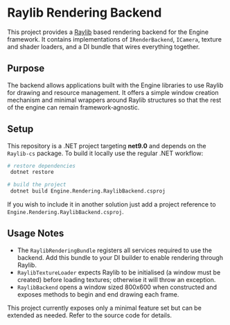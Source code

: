 # Raylib Rendering Backend

This project provides a [Raylib](https://www.raylib.com/) based rendering backend for the Engine framework. It contains implementations of `IRenderBackend`, `ICamera`, texture and shader loaders, and a DI bundle that wires everything together.

## Purpose

The backend allows applications built with the Engine libraries to use Raylib for drawing and resource management. It offers a simple window creation mechanism and minimal wrappers around Raylib structures so that the rest of the engine can remain framework‑agnostic.

## Setup

This repository is a .NET project targeting **net9.0** and depends on the `Raylib-cs` package. To build it locally use the regular .NET workflow:

```bash
# restore dependencies
 dotnet restore

# build the project
 dotnet build Engine.Rendering.RaylibBackend.csproj
```

If you wish to include it in another solution just add a project reference to `Engine.Rendering.RaylibBackend.csproj`.

## Usage Notes

- The `RaylibRenderingBundle` registers all services required to use the backend. Add this bundle to your DI builder to enable rendering through Raylib.
- `RaylibTextureLoader` expects Raylib to be initialised (a window must be created) before loading textures; otherwise it will throw an exception.
- `RaylibBackend` opens a window sized 800x600 when constructed and exposes methods to begin and end drawing each frame.

This project currently exposes only a minimal feature set but can be extended as needed. Refer to the source code for details.
